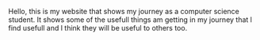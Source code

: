 Hello, this is my website that shows my journey as a computer science student. It shows some of the usefull things am getting in my journey that l find usefull and l think they will be useful to others too.
